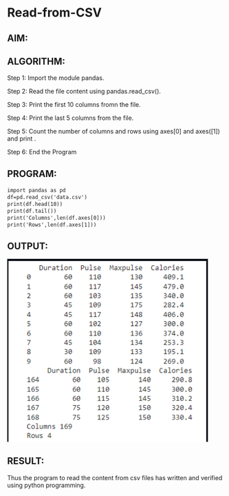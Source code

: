 # Read-from-CSV

## AIM:

## ALGORITHM:
Step 1: Import the module pandas.

Step 2: Read the file content using pandas.read_csv().

Step 3: Print the first 10 columns fromn the file.

Step 4: Print the last 5 columns from the file.

Step 5: Count the number of columns and rows using axes[0] and axes([1]) and print .

Step 6: End the Program

## PROGRAM:
```
import pandas as pd
df=pd.read_csv('data.csv')
print(df.head(10))
print(df.tail())
print('Columns',len(df.axes[0]))
print('Rows',len(df.axes[1]))
```
## OUTPUT:
![git log](s1.png)
## RESULT:
Thus the program to read the content from csv files has written and verified using python programming.